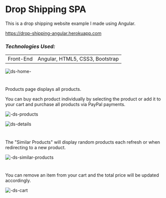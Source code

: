 # Drop Shipping SPA

This is a drop shipping website example I made using Angular.

https://drop-shipping-angular.herokuapp.com
 ### *Technologies Used:*

<table>

<tbody>
	<tr>
		<td>Front-End</td>
		<td>Angular, HTML5, CSS3, Bootstrap</td>
	</tr>
</tbody>
</table>

![ds-home-](https://user-images.githubusercontent.com/80118008/157521186-0c2ab14b-f84b-4009-82d2-8c84a6551b75.gif)

#
Products page displays all products. 

You can buy each product individually by selecting the product or add it to your cart and purchase all products via PayPal payments.

![-ds-products](https://user-images.githubusercontent.com/80118008/157516162-abb9dcb5-705c-402f-9166-3d7f14d9c8ec.gif)

![ds-details](https://user-images.githubusercontent.com/80118008/157515983-a928e59d-b558-457e-a237-c9fa365853e4.gif)
#

The "Similar Products" will display random products each refresh or when redirecting to a new product.

![-ds-similar-products](https://user-images.githubusercontent.com/80118008/157515999-169bd1c8-09d5-40bb-83d8-c9ed6395d077.gif)
#

You can remove an item from your cart and the total price will be updated accordingly.

![-ds-cart](https://user-images.githubusercontent.com/80118008/157516027-1c4ea668-9971-4725-bd1f-c9303f8999f7.gif)


